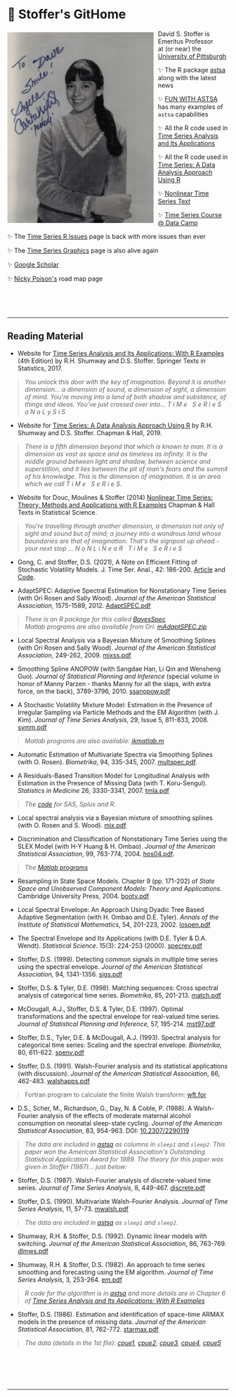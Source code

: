 # &#128041;  Stoffer's GitHome


<img style="float: left; padding: 5px 10px 0px 0px; width: 333px;" src="figs/AC.jpg"/>

David S. Stoffer  is Emeritus Professor  
 at (or near) the [University of Pittsburgh](http://www.pitt.edu)
<br/> 
 

&#10024; The R package [astsa](https://github.com/nickpoison/astsa/blob/master/README.md) along with the latest news

&#10024;  [FUN WITH ASTSA](https://github.com/nickpoison/astsa/blob/master/fun_with_astsa/fun_with_astsa.md) has many examples of `astsa` capabilities

&#10024;  All the R code used in [Time Series Analysis and Its Applications](https://github.com/nickpoison/tsa4/blob/master/textRcode.md)

&#10024;  All the R code used in [Time Series: A Data Analysis Approach Using R](https://github.com/nickpoison/tsda/blob/main/Rcode.md)

&#10024; [Nonlinear Time Series Text](http://www.stat.pitt.edu/stoffer/nltsa/)

&#10024; [Time Series  Course @ Data Camp](https://www.datacamp.com/courses/arima-modeling-with-r)

&#10024; The [Time Series R Issues](https://nickpoison.github.io/rissues) page is back with more issues than ever

&#10024; The [Time Series Graphics](https://nickpoison.github.io/tsgraph) page is also alive again
 
&#10024; [Google Scholar](http://scholar.google.com/citations?user=fjls7x0AAAAJ)

&#10024; [Nicky Poison's](https://nickpoison.github.io/) road map page



<br/><br/><br/>

---

## Reading Material

- Website for [Time Series Analysis and Its Applications: With R Examples](https://github.com/nickpoison/tsa4) (4th Edition) by R.H. Shumway and D.S. Stoffer. Springer Texts in Statistics, 2017.

> _You unlock this door with the key of imagination. Beyond it is another dimension...    a dimension of sound, a dimension of sight, a dimension of mind. You're moving into a land of both shadow and substance, of things and ideas. You've just crossed over into...  T i M e &nbsp; S e R i e S  &nbsp; a N a L y S i S_  

- Website for [Time Series: A Data Analysis Approach Using R](https://github.com/nickpoison/tsda) by R.H. Shumway and D.S. Stoffer. Chapman &amp; Hall, 2019.

> _There is a fifth dimension beyond that which is known to man. It is a dimension as vast as space and as timeless as infinity. It is the middle ground between light and shadow, between science and superstition, and it lies between the pit of man's fears and the summit of his knowledge. This is the dimension of imagination. It is an area which we call  T i M e &nbsp; S e R i e S._                                    

- Website for Douc, Moulines &amp; Stoffer (2014) [Nonlinear Time Series: Theory, Methods and Applications with R Examples](http://www.stat.pitt.edu/stoffer/nltsa/)  Chapman &amp; Hall  Texts in Statistical Science. 

> _You're travelling through another dimension, a dimension not only of sight and sound but of mind; a journey into a wondrous land whose boundaries are that of imagination. That's the signpost up ahead - your next stop ... N o N L i N e a R   &nbsp;    T i M e &nbsp; S e R i e S_   

* Gong, C. and Stoffer, D.S. (2021), A Note on Efficient Fitting of Stochastic Volatility Models. J. Time Ser. Anal., 42: 186-200. [Article](files/SVmodels.pdf) and [Code](https://github.com/nickpoison/Stochastic-Volatility-Models).

 
 
* AdaptSPEC: Adaptive Spectral Estimation for Nonstationary Time Series  (with Ori Rosen and Sally Wood). _Journal of the American Statistical Association_, 1575-1589, 2012.
[AdaptSPEC.pdf](files/adaptSPECjasa.pdf)

> _There is an R package for this called  [BayesSpec](http://cran.rstudio.com/web/packages/BayesSpec/index.html) <br/> Matlab programs are also available from Ori: [mAdaptSPEC.zip](http://www.math.utep.edu/Faculty/ori/AdaptSpec.zip)_ 




* Local Spectral Analysis via a Bayesian Mixture of
Smoothing Splines (with Ori Rosen and Sally Wood). _Journal of
the American Statistical Association_, 249-262, 2009. [mixss.pdf](files/mixss.pdf)



* Smoothing Spline ANOPOW (with Sangdae Han, Li Qin and Wensheng Guo). _Journal of Statistical Planning and Inference_ (special volume in honor of Manny Parzen - thanks Manny for all the slaps, with extra force, on the back),  3789-3796, 2010.  [ssanopow.pdf](files/ssanopow.pdf)


* A Stochastic Volatility Mixture Model: Estimation in the Presence of Irregular Sampling via Particle Methods and the EM Algorithm (with J. Kim). _Journal of Time Series Analysis_,
29, Issue 5, 811-833, 2008. [svmm.pdf](files/svmm.pdf)

> _Matlab programs are also available: [jkmatlab.m](files/jkmatlab.m)_




* Automatic  Estimation of  Multivariate Spectra via Smoothing Splines (with O. Rosen). _Biometrika_, 94,  335-345, 2007. [multspec.pdf](files/multspec.pdf).





* A Residuals-Based Transition Model for Longitudinal Analysis with Estimation 
in the Presence of Missing Data (with T. Koru-Sengul). _Statistics in Medicine_ 26, 3330-3341,  2007. [tmla.pdf](files/tmla.pdf)
 

>  _The [code](files/tmla_code.pdf) for SAS, Splus and R._




* Local spectral analysis via a Bayesian mixture of smoothing splines (with O. Rosen and S. Wood). [mix.pdf](files/mix.pdf)



* Discrimination and Classification of Nonstationary Time Series using the SLEX Model (with H-Y Huang &amp; H. Ombao). _Journal of
the American Statistical Association_, 99, 763-774, 2004. [hos04.pdf](files/hos04.pdf).

> _The [Matlab programs](http://www.stat.pitt.edu/stoffer/dss_files/slex/matlab.html)_



* Resampling in State Space Models. Chapter 9 (pp. 171-202) of _State Space and Unobserved Component Models: Theory and Applications._ Cambridge University Press, 2004. [booty.pdf](files/booty.pdf)  


* Local Spectral Envelope: An Approach Using Dyadic Tree Based Adaptive Segmentation (with H. Ombao and D.E. Tyler). _Annals of the Institute of Statistical Mathematics_,  54, 201-223, 2002. [lospen.pdf](files/lospen.pdf)


* The Spectral Envelope and Its Applications (with D.E. Tyler &amp; D.A. Wendt). _Statistical Science_. 15(3): 224-253 (2000).  [specrev.pdf](files/specrev.pdf)  
  

* Stoffer, D.S. (1999). Detecting common signals in multiple time series using the spectral envelope. _Journal of the American Statistical Association_, 94, 1341-1356.
[sigs.pdf](files/sigs.pdf) 



* Stoffer,  D.S. &amp; Tyler, D.E. (1998). Matching sequences: Cross spectral analysis
of categorical time series. _Biometrika_, 85, 201-213.  [match.pdf](files/match.pdf)



* McDougall, A.J., Stoffer, D.S. &amp; Tyler, D.E. (1997). Optimal transformations and the spectral envelope for real-valued time series. _Journal of Statistical Planning and
Inference_, 57, 195-214.  [mst97.pdf](files/mst97.pd)


*  Stoffer, D.S., Tyler, D.E. &amp; McDougall, A.J. (1993). Spectral analysis for categorical
time series: Scaling and the spectral envelope. _Biometrika_, 80, 611-622. [spenv.pdf](files/spenv.pdf)


* Stoffer, D.S. (1991). Walsh-Fourier analysis and its statistical applications (with
discussion). _Journal of the American Statistical Association_, 86, 462-483. [walshapps.pdf](files/walshapps.pdf)

> Fortran program to calculate the finite Walsh transform: [wft.for](files/wft.txt) 


* D.S., Scher, M., Richardson, G., Day, N. &amp; Coble, P. (1988). A Walsh-Fourier analysis of the effects of moderate maternal alcohol consumption on neonatal sleep-state cycling. _Journal of the American Statistical Association_, 83, 954-963. DOI: [10.2307/2290119](files/Stoffer1998.pdf)

> _The data are included in [astsa](https://github.com/nickpoison/astsa/blob/master/README.md) as columns in `sleep1` and `sleep2`. This paper won the American Statistical Association's Outstanding Statistical Application  Award for 1989. The theory for this paper was given in Stoffer (1987)... just below:_



* Stoffer, D.S. (1987). Walsh-Fourier analysis of discrete-valued time series. _Journal of Time Series Analysis_, 8, 449-467. [discrete.pdf](files/discrete.pdf)



* Stoffer, D.S. (1990). Multivariate Walsh-Fourier Analysis.  _Journal of Time Series   Analysis_,  11, 57-73. [mwalsh.pdf](files/mwalsh.pdf)

> _The data are included in [astsa](https://github.com/nickpoison/astsa/blob/master/README.md) as `sleep1` and `sleep2`._


* Shumway, R.H. &amp; Stoffer, D.S. (1992). Dynamic linear models with switching. _Journal of the American Statistical Association_, 86, 763-769.  [dlmws.pdf](files/dlmws.pdf)


* Shumway, R.H. &amp; Stoffer, D.S. (1982). An approach to time series smoothing and forecasting using the EM algorithm. _Journal of Time Series Analysis_, 3, 253-264. [em.pdf](files/em.pdf) 

> _R code for the algorithm is in [astsa](https://github.com/nickpoison/astsa/blob/master/README.md) and more details are in Chapter 6 of [Time Series Analysis and Its Applications: With R Examples](https://github.com/nickpoison/tsa4)_


* Stoffer, D.S. (1986). Estimation and identification of space-time ARMAX models in the presence of missing data. _Journal of the American Statistical Association_, 81, 762-772. [starmax.pdf](files/starmax.pdf) 


> _The data (details in the 1st file): [cpue1](files/cpue1.dat.txt), [cpue2](files/cpue2.dat.txt), [cpue3](files/cpue3.dat.txt), [cpue4](files/cpue4.dat.txt), [cpue5](files/cpue5.dat.txt)_




<br/><br/>
---
---

<!--












<p><li class="newbullet">Carlin,
B.P., Polson, N.G. &amp; Stoffer, D.S. (1992). A Monte Carlo approach to
nonnormal and nonlinear state space modeling. <i>Journal of the American
Statistical Association</i>, 87, 493-500. 
<a href="http://www.stat.pitt.edu/stoffer/dss_files/gibbs.pdf" target="_blank">
gibbs.pdf</a> </p>





<p><li class="newbullet">Stoffer,
D.S. &amp; Wall, K. (1991). Bootstrapping state space models: Gaussian
maximum likelihood estimation and the Kalman filter. <i>Journal of the
American Statistical Association</i>, 86, 1024-1033. <a href="http://www.stat.pitt.edu/stoffer/dss_files/boots.pdf" target="_blank">
boots.pdf</a></p>


<blockquote>  This material is discussed in Chapter 6 of 
Shumway &amp; Stoffer (2006).
Some
<a href="http://www.stat.pitt.edu/stoffer/tsa4/chap6.htm">R
code</a> and examples can be found at 
 the website for the second editon of the text.
 
 An implementation of the
algorithm can also be found in  Gauss TSM.
 </blockquote>
 

<p><li class="newbullet"><a href="http://www.ncbi.nlm.nih.gov/sites/entrez?dispmax=20&term=Stoffer%20D&db=PubMed&pmfilter_EDatLimit=added%20to%20PubMed%20in%20the%20last%200%20i&cmd_current=Limits&orig_db=PubMed&cmd=Search&doptcmdl=DocSum" target="_blank">PubMed</a> ...some info for my med school friends.

-->
